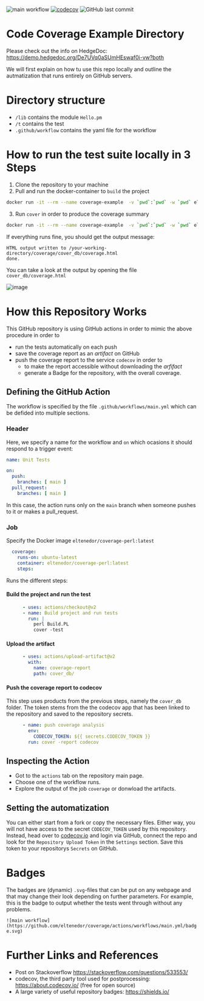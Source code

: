 ![main workflow](https://github.com/eltenedor/coverage/actions/workflows/main.yml/badge.svg)
[![codecov](https://codecov.io/gh/eltenedor/coverage/branch/main/graph/badge.svg?token=Y37BJJW9R8)](https://codecov.io/gh/eltenedor/coverage)
![GitHub last commit](https://img.shields.io/github/last-commit/eltenedor/coverage)

# Code Coverage Example Directory

Please check out the info on HedgeDoc: https://demo.hedgedoc.org/De7UVq0aSUmHEswaf0i-vw?both

We will first explain on how tu use this repo locally and outline the autmatization that runs entirely on GitHub servers.

# Directory structure

* `/lib` contains the module `Hello.pm`
* `/t` contains the test
* `.github/workflow` contains the yaml file for the workflow

# How to run the test suite locally in 3 Steps

1.  Clone the repository to your machine
2.  Pull and run the docker-container to `build` the project
```bash
docker run -it --rm --name coverage-example  -v `pwd`:`pwd` -w `pwd` eltenedor/coverage-perl:latest perl Build.PL
```
3. Run `cover` in order to produce the coverage summary
```bash
docker run -it --rm --name coverage-example  -v `pwd`:`pwd` -w `pwd` eltenedor/coverage-perl:latest cover -test
```
If everything runs fine, you should get the output message:
```
HTML output written to /your-working-directory/coverage/cover_db/coverage.html
done.
```

You can take a look at the output by opening the file `cover_db/coverage.html`

![image](https://user-images.githubusercontent.com/3385756/126485732-2ccafde9-0b14-47d9-9ad0-7566b5c62dc8.png)

# How this Repository Works

This GitHub repository is using GitHub actions in order to mimic the above procedure in order to
* run the tests automatically on each push
* save the coverage report as an *artifact* on GitHub
* push the coverage report to the service `codecov` in order to
    * to make the report accessible without downloading the *arfifact*
    * generate a Badge for the repository, with the overall coverage. 

## Defining the GitHub Action

The workflow is specified by the file `.github/workflows/main.yml` which can be defided into multiple sections.

### Header

Here, we specify a name for the workflow and `on` which ocasions it should respond to a trigger event: 

```yaml
name: Unit Tests

on:
  push:
    branches: [ main ]
  pull_request:
    branches: [ main ]
```

In this case, the action runs only on the `main` branch when someone pushes to it or makes a pull_request.

### Job

Specify the Docker image `eltenedor/coverage-perl:latest`

```yaml
  coverage:
    runs-on: ubuntu-latest
    container: eltenedor/coverage-perl:latest
    steps:
```

Runs the different steps:

#### Build the project and run the test
```yaml
      - uses: actions/checkout@v2
      - name: Build project and run tests
        run: |
          perl Build.PL 
          cover -test
```

#### Upload the artifact

```yaml
      - uses: actions/upload-artifact@v2
        with:
          name: coverage-report
          path: cover_db/
```

#### Push the coverage report to codecov

This step uses products from the previous steps, namely the `cover_db` folder. The token stems from the the codecov app that has been linked to the repository and saved to the repository secrets.

```yaml
      - name: push coverage analysis
        env:
          CODECOV_TOKEN: ${{ secrets.CODECOV_TOKEN }}
        run: cover -report codecov
```

## Inspecting the Action

* Got to the `actions` tab on the repository main page. 
* Choose one of the workflow runs.
* Explore the output of the job `coverage` or donwload the artifacts.

## Setting the automatization

You can either start from a fork or copy the necessary files. Either way, you will not have access to the secret `CODECOV_TOKEN` used by this repository. Instead, head over to  [codecov.io](https://about.codecov.io/) and login via GitHub, connect the repo and look for the `Repository Upload Token` in the `Settings` section. Save this token to your repositorys `Secrets` on GitHub.

# Badges

The badges are (dynamic) `.svg`-files that can be put on any webpage and that may change their look depending on further parameters. For example, this is the badge to output whether the tests went through without any problems. 

`![main workflow](https://github.com/eltenedor/coverage/actions/workflows/main.yml/badge.svg)`

# Further Links and References

* Post on Stackoverflow https://stackoverflow.com/questions/533553/
* codecov, the third party tool used for postprocessing: https://about.codecov.io/ (free for open source)
* A large variety of useful repository badges: https://shields.io/
